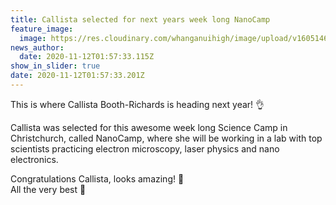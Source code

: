```yaml
---
title: Callista selected for next years week long NanoCamp
feature_image:
  image: https://res.cloudinary.com/whanganuihigh/image/upload/v1605146338/News/NANOCAMP_2021_Callista_Booth_Richards.snip.jpg
news_author:
  date: 2020-11-12T01:57:33.115Z
show_in_slider: true
date: 2020-11-12T01:57:33.201Z
---
```

This is where Callista Booth-Richards is heading next year! 👌

Callista was selected for this awesome week long Science Camp in Christchurch, called NanoCamp, where she will be working in a lab with top scientists practicing electron microscopy, laser physics and nano electronics. 

Congratulations Callista, looks amazing! 👏  
All the very best 🙂